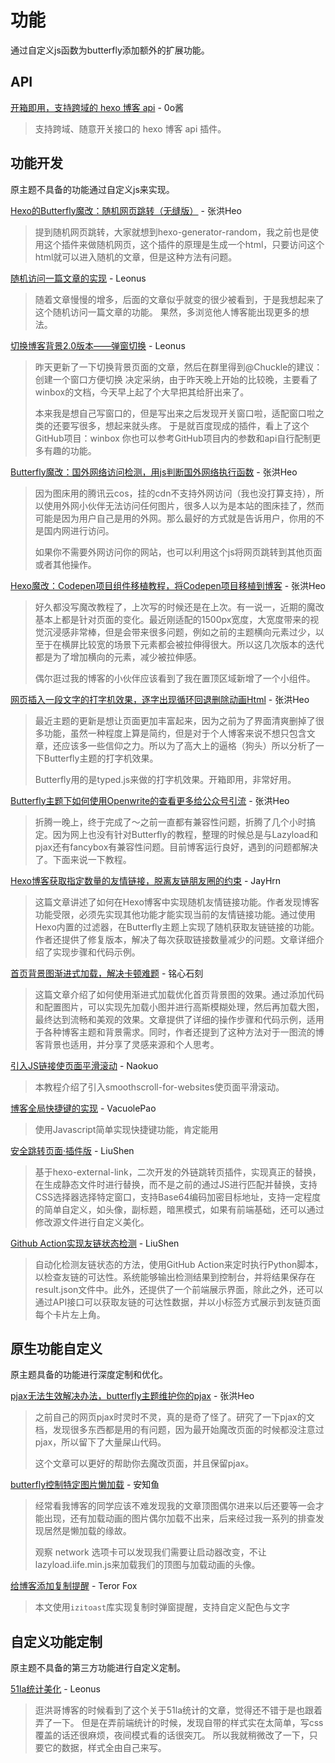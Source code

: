 # 功能

通过自定义js函数为butterfly添加额外的扩展功能。

## API

[开箱即用，支持跨域的 hexo 博客 api](https://blog.im0o.top/posts/d3bc8dff.html) - 0o酱

> 支持跨域、随意开关接口的 hexo 博客 api 插件。

## 功能开发

原主题不具备的功能通过自定义js来实现。

[Hexo的Butterfly魔改：随机网页跳转（无缝版）](https://blog.zhheo.com/p/c116857c.html) - 张洪Heo

> 提到随机网页跳转，大家就想到hexo-generator-random，我之前也是使用这个插件来做随机网页，这个插件的原理是生成一个html，只要访问这个html就可以进入随机的文章，但是这种方法有问题。

[随机访问一篇文章的实现](https://blog.leonus.cn/2022/randomPost.html) - Leonus

> 随着文章慢慢的增多，后面的文章似乎就变的很少被看到，于是我想起来了这个随机访问一篇文章的功能。
> 果然，多浏览他人博客能出现更多的想法。

[切换博客背景2.0版本——弹窗切换](https://blog.leonus.cn/2022/bg2.html) - Leonus

> 昨天更新了一下切换背景页面的文章，然后在群里得到@Chuckle的建议：创建一个窗口方便切换
> 决定采纳，由于昨天晚上开始的比较晚，主要看了winbox的文档，今天早上起了个大早把其给肝出来了。
>
> 本来我是想自己写窗口的，但是写出来之后发现开关窗口啦，适配窗口啦之类的还要写很多，想起来就头疼。
> 于是就百度现成的插件，看上了这个GitHub项目：winbox
> 你也可以参考GitHub项目内的参数和api自行配制更多有趣的功能。

[Butterfly魔改：国外网络访问检测，用js判断国外网络执行函数](https://blog.zhheo.com/p/32a503a6.html) - 张洪Heo

> 因为图床用的腾讯云cos，挂的cdn不支持外网访问（我也没打算支持），所以使用外网小伙伴无法访问任何图片，很多人以为是本站的图床挂了，然而可能是因为用户自己是用的外网。那么最好的方式就是告诉用户，你用的不是国内网进行访问。
>
> 如果你不需要外网访问你的网站，也可以利用这个js将网页跳转到其他页面或者其他操作。

[Hexo魔改：Codepen项目组件移植教程，将Codepen项目移植到博客](https://blog.zhheo.com/p/8148ca95.html) - 张洪Heo

> 好久都没写魔改教程了，上次写的时候还是在上次。有一说一，近期的魔改基本上都是针对页面的变化。最近刚适配的1500px宽度，大宽度带来的视觉沉浸感非常棒，但是会带来很多问题，例如之前的主题横向元素过少，以至于在横屏比较宽的场景下元素都会被拉伸得很大。所以这几次版本的迭代都是为了增加横向的元素，减少被拉伸感。
>
> 偶尔逛过我的博客的小伙伴应该看到了我在置顶区域新增了一个小组件。

[网页插入一段文字的打字机效果，逐字出现循环回退删除动画Html](https://blog.zhheo.com/p/62e9e069.html) - 张洪Heo

> 最近主题的更新是想让页面更加丰富起来，因为之前为了界面清爽删掉了很多功能，虽然一种程度上算是简约，但是对于个人博客来说不想只包含文章，还应该多一些信仰之力。所以为了高大上的逼格（狗头）所以分析了一下Butterfly主题的打字机效果。
>
> Butterfly用的是typed.js来做的打字机效果。开箱即用，非常好用。

[Butterfly主题下如何使用Openwrite的查看更多给公众号引流](https://blog.zhheo.com/p/8dc862fc.html) - 张洪Heo

> 折腾一晚上，终于完成了～之前一直都有兼容性问题，折腾了几个小时搞定。因为网上也没有针对Butterfly的教程，整理的时候总是与Lazyload和pjax还有fancybox有兼容性问题。目前博客运行良好，遇到的问题都解决了。下面来说一下教程。

[Hexo博客获取指定数量的友情链接，脱离友链朋友圈的约束](https://blog.jayhrn.com/posts/711b9d78.html) - JayHrn

> 这篇文章讲述了如何在Hexo博客中实现随机友情链接功能。作者发现博客功能受限，必须先实现其他功能才能实现当前的友情链接功能。通过使用Hexo内置的过滤器，在Butterfly主题上实现了随机获取友链链接的功能。作者还提供了修复版本，解决了每次获取链接数量减少的问题。文章详细介绍了实现步骤和代码示例。

[首页背景图渐进式加载，解决卡顿难题](https://blog.kouseki.cn/posts/4f72.html) - 铭心石刻

> 这篇文章介绍了如何使用渐进式加载优化首页背景图的效果。通过添加代码和配置图片，可以实现先加载小图并进行高斯模糊处理，然后再加载大图，最终达到流畅和美观的效果。文章提供了详细的操作步骤和代码示例，适用于各种博客主题和背景需求。同时，作者还提到了这种方法对于一图流的博客背景也适用，并分享了灵感来源和个人思考。

[引入JS链接使页面平滑滚动](https://www.naokuo.top/posts/f3635009) - Naokuo

> 本教程介绍了引入smoothscroll-for-websites使页面平滑滚动。

[博客全局快捷键的实现](https://vacuole.top/p/9110baec.html) - VacuolePao

> 使用Javascript简单实现快捷键功能，肯定能用

[安全跳转页面·插件版](https://blog.liushen.fun/posts/1dfd1f41/) - LiuShen

> 基于hexo-external-link，二次开发的外链跳转页插件，实现真正的替换，在生成静态文件时进行替换，而不是之前的通过JS进行匹配并替换，支持CSS选择器选择特定窗口，支持Base64编码加密目标地址，支持一定程度的简单自定义，如头像，副标题，暗黑模式，如果有前端基础，还可以通过修改源文件进行自定义美化。

[Github Action实现友链状态检测](https://blog.liushen.fun/posts/c2262998/) - LiuShen

> 自动化检测友链状态的方法，使用GitHub Action来定时执行Python脚本，以检查友链的可达性。系统能够输出检测结果到控制台，并将结果保存在result.json文件中。此外，还提供了一个前端展示界面，除此之外，还可以通过API接口可以获取友链的可达性数据，并以小标签方式展示到友链页面每个卡片左上角。

## 原生功能自定义

原主题具备的功能进行深度定制和优化。

[pjax无法生效解决办法，butterfly主题维护你的pjax](https://blog.zhheo.com/p/3e567fa7.html) - 张洪Heo

> 之前自己的网页pjax时灵时不灵，真的是奇了怪了。研究了一下pjax的文档，发现很多东西都是用的有问题，因为最开始魔改页面的时候都没注意过pjax，所以留下了大量屎山代码。
>
> 这个文章可以更好的帮助你去魔改页面，并且保留pjax。

[butterfly控制特定图片懒加载](https://blog.anheyu.com/posts/192f.html) - 安知鱼

> 经常看我博客的同学应该不难发现我的文章顶图偶尔进来以后还要等一会才能出现，还有加载动画的图片偶尔加载不出来，后来经过我一系列的排查发现居然是懒加载的缘故。
>
> 观察 network 选项卡可以发现我们需要让启动器改变，不让lazyload.iife.min.js来加载我们的顶图与加载动画的头像。

[给博客添加复制提醒](https://blog.trfox.top/p/71e4d414dfa8/) - Teror Fox
> 本文使用`izitoast`库实现复制时弹窗提醒，支持自定义配色与文字
> 
## 自定义功能定制

原主题不具备的第三方功能进行自定义定制。

[51la统计美化](https://blog.leonus.cn/2022/51la.html) - Leonus

> 逛洪哥博客的时候看到了这个关于51la统计的文章，觉得还不错于是也跟着弄了一下。
> 但是在弄前端统计的时候，发现自带的样式实在太简单，写css覆盖的话还很麻烦，夜间模式看的话很突兀。
> 所以我就稍微改了一下，只要它的数据，样式全由自己来写。
